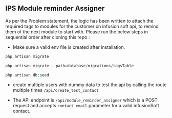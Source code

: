 ## IPS Module reminder Assigner

As per the Problem statement, the logic has been written to attach the required tags to modules for the customer on infusion soft api, to remind them of the next module to start with. Please run the below steps in sequential order after cloning this repo :

- Make sure a valid env file is created after installation.
```php
php artisan migrate

php artisan migrate --path=database/migrations/tagsTable

php artisan db:seed
```
- create multiple users with dummy data to test the api by calling the route multiple times ```/api/create_test_contact```

- The API endpoint is ```/api/module_reminder_assigner``` which is a POST request and accepts ```contact_email``` parameter for a valid infusionSoft contact.
